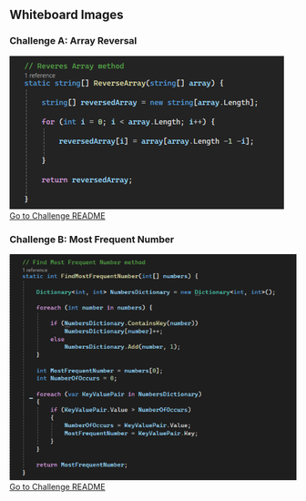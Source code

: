 ## Whiteboard Images

### Challenge A: Array Reversal
![Array Reversal Whiteboard](whiteboard-challenges/array-reversal/array_reversal.PNG)
[Go to Challenge README](https://github.com/Loiy2002-SW/challenges-and-data-structures/blob/Challenge01/whiteboard-challenges/array-reversal/README.md#challenge-a-array-reversal)


### Challenge B: Most Frequent Number
![Most Frequent Number Whiteboard](whiteboard-challenges/most-frequent-number/most-frequent-number.PNG)
[Go to Challenge README](https://github.com/Loiy2002-SW/challenges-and-data-structures/blob/Challenge01/whiteboard-challenges/most-frequent-number/README.md#challenge-b-most-frequent-number)